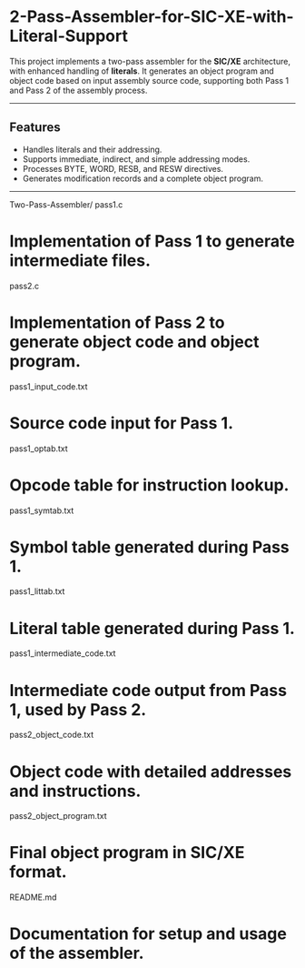 # 2-Pass-Assembler-for-SIC-XE-with-Literal-Support

This project implements a two-pass assembler for the **SIC/XE** architecture, with enhanced handling of **literals**. It generates an object program and object code based on input assembly source code, supporting both Pass 1 and Pass 2 of the assembly process.

---

## Features
- Handles literals and their addressing.
- Supports immediate, indirect, and simple addressing modes.
- Processes BYTE, WORD, RESB, and RESW directives.
- Generates modification records and a complete object program.

---
Two-Pass-Assembler/
pass1.c                     
# Implementation of Pass 1 to generate intermediate files.

pass2.c                     
# Implementation of Pass 2 to generate object code and object program.

pass1_input_code.txt        
# Source code input for Pass 1.

pass1_optab.txt             
# Opcode table for instruction lookup.

pass1_symtab.txt            
# Symbol table generated during Pass 1.

pass1_littab.txt            
# Literal table generated during Pass 1.

pass1_intermediate_code.txt 
# Intermediate code output from Pass 1, used by Pass 2.

pass2_object_code.txt       
# Object code with detailed addresses and instructions.

pass2_object_program.txt    
# Final object program in SIC/XE format.

README.md                   
# Documentation for setup and usage of the assembler.







